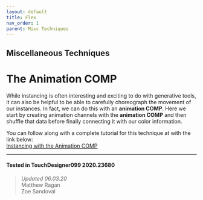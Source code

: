 ```yaml
---
layout: default
title: Flex
nav_order: 1
parent: Misc Techniques
---
```


## Miscellaneous Techniques
# The Animation COMP

While instancing is often interesting and exciting to do with generative tools, it can also be helpful to be able to carefully choreograph the movement of our instances. In fact, we can do this with an <b>animation COMP</b>. Here we start by creating animation channels with the <b>animation COMP</b> and then shuffle that data before finally connecting it with our color information.

You can follow along with a complete tutorial for this technique at with the link below:  
[Instancing with the Animation COMP](https://matthewragan.com/2015/08/24/advanced-instancing-instancing-with-the-animation-comp-touchdesigner/)


---

#### Tested in TouchDesigner099 2020.23680 
>*Updated 06.03.20*  
Matthew Ragan  
Zoe Sandoval  